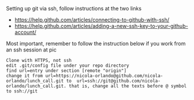 Setting up git via ssh, follow instructions at the two links
  * https://help.github.com/articles/connecting-to-github-with-ssh/
  * https://help.github.com/articles/adding-a-new-ssh-key-to-your-github-account/ 

Most important, remember to follow the instruction below if you work from an ssh session at pic 

    Clone with HTTPS, not ssh
    edit .git/config file under your repo directory
    find url=entry under section [remote "origin"]
    change it from url=https://nicola-orlando@github.com/nicola-orlando/lunch_call.git to  url=ssh://git@github.com/nicola-orlando/lunch_call.git. that is, change all the texts before @ symbol to ssh://git
